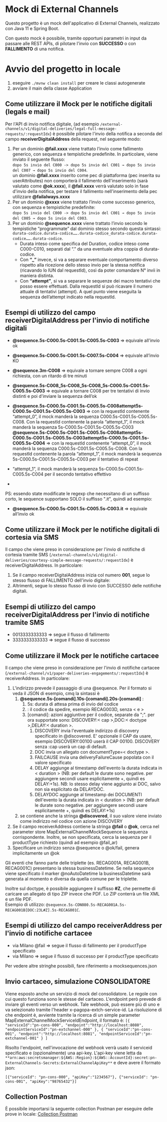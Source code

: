 # Mock di External Channels

Questo progetto è un mock dell'applicativo di External Channels, realizzato con Java 11 e Spring Boot.

Con questo mock è possibile, tramite opportuni parametri in input da passare alle REST APIs, di pilotare l'invio con
**SUCCESSO** o con **FALLIMENTO** di una notifica.

# Avvio del progetto in locale
1. eseguire `./mvnw clean install` per creare le classi autogenerate
2. avviare il main della classe Application

## Come utilizzare il Mock per le notifiche digitali (legals e mail)
Per l'API di invio notifica digitale,
(ad esempio `/external-channels/v1/digital-deliveries/legal-full-message-requests/:requestIdx`)
è possibile pilotare l'invio della notifica a seconda del campo **receiverDigitalAddress** della request,
nel seguente modo:

1. Per un dominio **@fail.xxxx** viene trattato l’invio come fallimento generico, con sequenza e tempistiche predefinite.
   In particolare, viene inviato il seguente flusso: \
   `dopo 5s invio del C000 -> dopo 5s invio del C001 → dopo 5s invio del C007 → dopo 5s invio del C004`.\
   un dominio **@fail.xxxx** inserito come pec di piattaforma (pec inserita su userAttributes) non comporterà il fallimento
   dell'inserimento (sarà valutato come **@ok.xxxx**), il **@fail.xxxx** verrà valutato solo in fase d'invio della notifica, 
   per testare il fallimento nell'inserimento della pec utilizzare **@failalways.xxxx**
2. Per un dominio **@xxxx** viene trattato l’invio come successo generico, con sequenza e tempistiche predefinite: \
   `dopo 5s invio del C000 -> dopo 5s invio del C001 → dopo 5s invio del C005 → dopo 5s invio del C003`.
3. Per un dominio **@sequence.xxxx** viene trattato l’invio secondo le tempistiche “programmate” dal dominio stesso
   secondo questa sintassi: \
   `durata-codice.durata-codice…….durata-codice_durata-codice.durata-codice…….durata-codice`.
    - Durata inteso come specifica del Duration, codice inteso come C000-C010, separati dal “.” da una eventuale altra coppia di durata-codice.
    - Con **“_”** invece, si va a separare eventuale comportamento diverso rispetto alla ricezione dello stesso invio per la
      stessa notifica (ricavando lo IUN dal requestId), così da poter comandare N° invii in maniera distinta.
    - Con **“attempt”**, si va a separare le sequenze dei macro tentativi che posso essere effettuati. Dalla requestId si
      può ricavare il numero attuale di tentativi (attempt). A quel punto viene eseguita la sequenza dell’attempt indicato nella requestId.

## Esempi di utilizzo del campo receiverDigitalAddress per l'invio di notifiche digitali

- **@sequence.5s-C000.5s-C001.5s-C005.5s-C003** => equivale all’invio ok
- **@sequence.5s-C000.5s-C001.5s-C007.5s-C004** => equivale all’invio KO
- **@sequence.3m-C008**  => equivale a tornare sempre C008 a ogni richiesta, con un ritardo di tre minuti
- **@sequence.5s-C008_5s-C008_5s-C008_5s-C000.5s-C001.5s-C005.5s-C003**  => equivale a tornare C008 per tre tentativi di invio
  distinti e poi d'inviare la sequenza dell’ok
- **@sequence.5s-C000.5s-C001.5s-C005.5s-C008attempt5s-C000.5s-C001.5s-C005.5s-C003** => con la requestId contenente
  “attempt_0”, il mock manderà la sequenza C000.5s-C001.5s-C005.5s-C008. Con la requestId contenente la parola
  “attempt_1”, il mock manderà la sequenza 5s-C000.5s-C001.5s-C005.5s-C003
  **@sequence.5s-C000.5s-C001.5s-C005.5s-C008attempt5s-C000.5s-C001.5s-C005.5s-C003attempt5s-C000.5s-C001.5s-C005.5s-C004** => con la requestId contenente
  “attempt_0”, il mock manderà la sequenza C000.5s-C001.5s-C005.5s-C008. Con la requestId contenente la parola
  “attempt_1”, il mock manderà la sequenza 5s-C000.5s-C001.5s-C005.5s-C003 per il tentativo di repeat 
-  “attempt_1”, il mock manderà la sequenza 5s-C000.5s-C001.5s-C005.5s-C004 per il secondo tentativo effettivo

- 
PS: essendo state modificate le regexp che necessitano di un suffisso corto, le sequence supportano SOLO il suffisso ".it", quindi ad esempio:
- **@sequence.5s-C000.5s-C001.5s-C005.5s-C003.it** => equivale all’invio ok

## Come utilizzare il Mock per le notifiche digitali di cortesia via SMS
Il campo che viene preso in considerazione per l'invio di notifiche di cortesia tramite SMS
(`/external-channels/v1/digital-deliveries/courtesy-simple-message-requests/:requestIdx`)
è receiverDigitalAddress. In particolare:

1. Se il campo receiverDigitalAddress inizia col numero **001**, segue lo stesso flusso di FALLIMENTO dell'invio digitale:
2. Altrimenti, segue lo stesso flusso di invio con SUCCESSO delle notifiche digitali.

## Esempi di utilizzo del campo receiverDigitalAddress per l'invio di notifiche tramite SMS

- 0013333333333 => segue il flusso di fallimento
- 3333333333333 => segue il flusso di successo


## Come utilizzare il Mock per le notifiche cartacee
Il campo che viene preso in considerazione per l'invio di notifiche cartacee (`/external-channel/v1/paper-deliveries-engagements/:requestIdx`)
è receiverAddress. In particolare:

1. L'indirizzo prevede il passaggio di una @sequence. Per il formato si veda il JSON di esempio, cmq la sintassi è
   1. **@sequence.5s-<codice>[comandi].10s-<codice>[comandi].20s-<codice>[comandi]** : 
      1. 5s: durata di attesa prima di invio del codice
      2. <codice>: il codice da spedire, esempio RECAG003D, senza < e >
      3. [comandi]: azioni aggiuntive per il codice, separate da ";". per ora supportate sono: DISCOVERY:< cap >,DOC:< doctype >,DELAY:< duration >. 
         1. DISCOVERY invia l'eventuale indirizzo di discovery specificato in @discovered. E' opzionale il CAP da usare, esempio DISCOVERY:00100 userà il CAP 00100. DISCOVERY senza :cap userà un cap di default. 
         2. DOC invia un allegato con documentType=< doctype >.
         3. FAILCAUSE invia una deliveryFailureCause popolata con il valore specificato
         4. DELAY aggiunge al timestamp dell'evento la durata indicata in < duration > (NB: per default le durate sono negative. per aggiungere secondi usare esplicitamente +, quindi es DELAY:+1s). NB: lo stesso delay viene aggiunto ai DOC, salvo non sia esplicitato da DELAYDOC.
         5. DELAYDOC aggiunge al timestamp dei DOCUMENTI dell'evento la durata indicata in < duration > (NB: per default le durate sono negative. per aggiungere secondi usare esplicitamente +, quindi es DELAY:+1s)
   2. se contiene anche la stringa **@discovered**, il suo valore viene inviato come indirizzo nel codice con azione DISCOVERY 
2. Se il campo receiverAddress contiene la stringa **@fail** o **@ok**, cerca nel parameter store MapExternalChannelMockSequence la 
   sequenza corrispondente. Inoltre, se non specificata, cerca la sequenza per il productType richiesto (quindi ad esempio @fail_ar)
3. Specificare un indirizzo senza @sequence o @ok/fail, genera implicitamente un @ok

Gli eventi che fanno parte delle triplette (es. RECAG001A, RECAG001B, RECAG001C) presentano la stessa businessDatetime. Se nella sequence viene specificato il marker @noAutoDatetime la businessDatetime sarà generata al momento e diversa da quella comune per le triplette.

Inoltre sul doctype, è possibile aggiungere il suffisso **#Z**, che permette di caricare un allegato di tipo ZIP invece che 
PDF. Lo ZIP conterrà un file XML e un file PDF. \
Esempio di utilizzo:
`@sequence.5s-CON080.5s-RECAG001A.5s-RECAG001B[DOC:23L#Z].5s-RECAG001C`.


## Esempi di utilizzo del campo receiverAddress per l'invio di notifiche cartacee

- via Milano @fail => segue il flusso di fallimento per il productType specificato
- via Milano => segue il flusso di successo per il productType specificato

Per vedere altre stringhe possibili, fare riferimento a mocksequences.json

## Invio cartaceo, simulazione CONSOLIDATORE

Viene esposto anche un servizio di mock del consolidatore. Le regole con cui questo funziona sono le stesse del cartaceo.
L'endpoint però prevede di inviare gli eventi verso un webhook.
Tale webhook, può essere più di uno e va selezionato tramite l'header x-pagopa-extch-service-id.
La risoluzione di che endpoint è, avviente tramite la ricerca di un simple parameter MapExternalChannelMockServiceIdEndpoint, il formato è:
`[{
   "serviceId":"pn-cons-000",
   "endpoint":"http://localhost:8080",
   "endpointServiceId":"pn-extchannel-000"
},
{
   "serviceId":"pn-cons-001",
   "endpoint":"http://localhost:8081",
   "endpointServiceId":"pn-extchannel-001"
}
]`

Risolto l'endpoint, nell'invocazione del webhook verrà usato il serviceid specificato e (opzionalmente) una api-key.
L'api-key viene letta da
`**arn:aws:secretsmanager:${AWS::Region}:${AWS::AccountId}:secret:pn-ExternalChannels-Secrets:ExternalChannelApiKey**`
e deve avere il formato json:

`[{"serviceId": "pn-cons-000", "apiKey":"1234567"}, {"serviceId": "pn-cons-001", "apiKey":"98765432"}]`


## Collection Postman

È possibile importarsi la seguente collection Postman per eseguire delle prove in locale:
[Collection Postman](MockExternalChannels.postman_collection.json)

